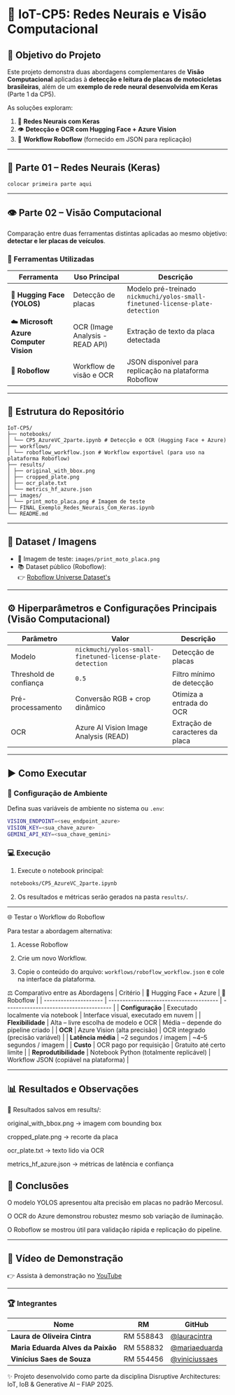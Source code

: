 # 🚀 IoT-CP5: Redes Neurais e Visão Computacional

## 🎯 Objetivo do Projeto
Este projeto demonstra duas abordagens complementares de **Visão Computacional** aplicadas à **detecção e leitura de placas de motocicletas brasileiras**, além de um **exemplo de rede neural desenvolvida em Keras** (Parte 1 da CP5).

As soluções exploram:
1. 🧠 **Redes Neurais com Keras**  
2. 👁️ **Detecção e OCR com Hugging Face + Azure Vision**  
3. 🧩 **Workflow Roboflow** (fornecido em JSON para replicação)

---

## 🧠 Parte 01 – Redes Neurais (Keras)
`colocar primeira parte aqui` 

---

## 👁️ Parte 02 – Visão Computacional
Comparação entre duas ferramentas distintas aplicadas ao mesmo objetivo: **detectar e ler placas de veículos**.

### 🧰 Ferramentas Utilizadas
| Ferramenta | Uso Principal | Descrição |
|-------------|----------------|------------|
| 🤗 **Hugging Face (YOLOS)** | Detecção de placas | Modelo pré-treinado `nickmuchi/yolos-small-finetuned-license-plate-detection` |
| ☁️ **Microsoft Azure Computer Vision** | OCR (Image Analysis - READ API) | Extração de texto da placa detectada |
| 🧩 **Roboflow** | Workflow de visão e OCR | JSON disponível para replicação na plataforma Roboflow |

---

## 📁 Estrutura do Repositório
```
IoT-CP5/
├── notebooks/
│ └── CP5_AzureVC_2parte.ipynb # Detecção e OCR (Hugging Face + Azure)
├── workflows/
│ └── roboflow_workflow.json # Workflow exportável (para uso na plataforma Roboflow)
├── results/
│ ├── original_with_bbox.png
│ ├── cropped_plate.png
│ ├── ocr_plate.txt
│ └── metrics_hf_azure.json
├── images/
│ └── print_moto_placa.png # Imagem de teste
├── FINAL_Exemplo_Redes_Neurais_Com_Keras.ipynb
└── README.md
```
---

## 🧩 Dataset / Imagens
- 📸 Imagem de teste: `images/print_moto_placa.png`  
- 📚 Dataset público (Roboflow):  
  👉 [Roboflow Universe Dataset's](https://universe.roboflow.com/zeroexperiments/motorcycle-license-plate-skrdr)

---

## ⚙️ Hiperparâmetros e Configurações Principais (Visão Computacional)
| Parâmetro | Valor | Descrição |
|------------|--------|-----------|
| Modelo | `nickmuchi/yolos-small-finetuned-license-plate-detection` | Detecção de placas |
| Threshold de confiança | `0.5` | Filtro mínimo de detecção |
| Pré-processamento | Conversão RGB + crop dinâmico | Otimiza a entrada do OCR |
| OCR | Azure AI Vision Image Analysis (READ) | Extração de caracteres da placa |

---

## ▶️ Como Executar

### 🔧 Configuração de Ambiente
Defina suas variáveis de ambiente no sistema ou `.env`:
```bash
VISION_ENDPOINT=<seu_endpoint_azure>
VISION_KEY=<sua_chave_azure>
GEMINI_API_KEY=<sua_chave_gemini>
```
### 💻 Execução

1. Execute o notebook principal:
 ```bash
  notebooks/CP5_AzureVC_2parte.ipynb
```
2. Os resultados e métricas serão gerados na pasta `results/`.

---

🌐 Testar o Workflow do Roboflow

Para testar a abordagem alternativa:

1. Acesse Roboflow

2. Crie um novo Workflow.

3. Copie o conteúdo do arquivo: `workflows/roboflow_workflow.json`
  e cole na interface da plataforma.

⚖️ Comparativo entre as Abordagens
| Critério              | 🤗 Hugging Face + Azure                 | 🧩 Roboflow                            |
| --------------------- | --------------------------------------- | -------------------------------------- |
| **Configuração**      | Executado localmente via notebook       | Interface visual, executado em nuvem   |
| **Flexibilidade**     | Alta – livre escolha de modelo e OCR    | Média – depende do pipeline criado     |
| **OCR**               | Azure Vision (alta precisão)            | OCR integrado (precisão variável)      |
| **Latência média**    | ~2 segundos / imagem                    | ~4–5 segundos / imagem                 |
| **Custo**             | OCR pago por requisição                 | Gratuito até certo limite              |
| **Reprodutibilidade** | Notebook Python (totalmente replicável) | Workflow JSON (copiável na plataforma) |

---

## 📊 Resultados e Observações

📂 Resultados salvos em results/:

original_with_bbox.png → imagem com bounding box

cropped_plate.png → recorte da placa

ocr_plate.txt → texto lido via OCR

metrics_hf_azure.json → métricas de latência e confiança

## 🧩 Conclusões

O modelo YOLOS apresentou alta precisão em placas no padrão Mercosul.

O OCR do Azure demonstrou robustez mesmo sob variação de iluminação.

O Roboflow se mostrou útil para validação rápida e replicação do pipeline.

---

## 🎥 Vídeo de Demonstração

👉 Assista à demonstração no [YouTube](https://youtu.be/cPnyaplA49Ahttps://youtu.be/cPnyaplA49A)

---

### 🏆 Integrantes

| Nome | RM | GitHub |
|------|----|---------|
| **Laura de Oliveira Cintra** | RM 558843 | [@lauracintra](https://github.com/Laura-Cintra) 
| **Maria Eduarda Alves da Paixão** | RM 558832 | [@mariaeduarda](https://github.com/MariaEdPaixao) 
| **Vinícius Saes de Souza** | RM 554456 | [@viniciussaes](https://github.com/ViniciuSaeSouza) 

✨ Projeto desenvolvido como parte da disciplina Disruptive Architectures: IoT, IoB & Generative AI – FIAP 2025.

